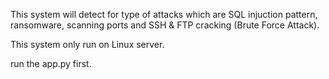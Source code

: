This system will detect for type of attacks which are SQL injuction pattern, ransomware, scanning ports and SSH & FTP cracking (Brute Force Attack).

This system only run on Linux server.

run the app.py first.
